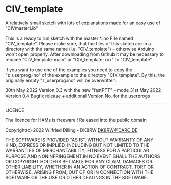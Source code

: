 # CIV_template
A relatively small sketch with lots of explanations made for an easy use of "CIVmasterLib"

This is a ready to run sketch with the master *.ino File named "CIV_template".
Please make sure, that the files of this sketch are in a directory with the same name (i.e. 
"CIV_template") - otherwise Arduino won't open properly. After downloading from Github 
it may be necessary to rename "CIV_template-main" or "CIV_template-xxx" to "CIV_template"

if you want to use one of the examples you need to copy the "z_userprog.ino" of the example 
to the directory "CIV_template". By this, the originally empty "z_userprog.ino" will be overwritten.

30th May 2022 Version 0.3 with the new "fastPTT" - mode
31st May 2022 Version 0.4 Bugfix release + additional Version No. for the userprogs

*********************************************

LICENCE

The licence for HAMs is freeware !
Released into the public domain

Copyright(c) 2022 Wilfried Dilling - DK8RW      DK8RW@DARC.DE


THE SOFTWARE IS PROVIDED "AS IS", WITHOUT WARRANTY OF ANY KIND,
EXPRESS OR IMPLIED, INCLUDING BUT NOT LIMITED TO THE WARRANTIES OF
MERCHANTABILITY, FITNESS FOR A PARTICULAR PURPOSE AND
NONINFRINGEMENT.IN NO EVENT SHALL THE AUTHORS OR COPYRIGHT HOLDERS BE
LIABLE FOR ANY CLAIM, DAMAGES OR OTHER LIABILITY, WHETHER IN AN ACTION
OF CONTRACT, TORT OR OTHERWISE, ARISING FROM, OUT OF OR IN CONNECTION
WITH THE SOFTWARE OR THE USE OR OTHER DEALINGS IN THE SOFTWARE.
